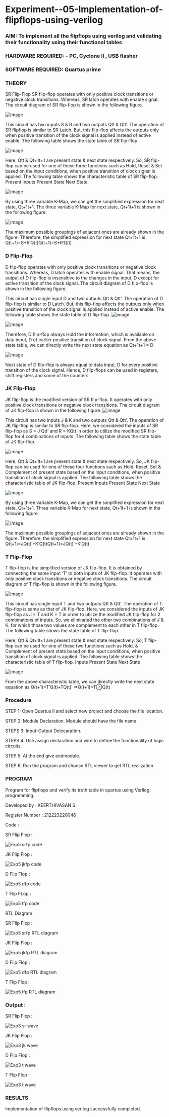 # Experiment--05-Implementation-of-flipflops-using-verilog
### AIM: To implement all the flipflops using verilog and validating their functionality using their functional tables
### HARDWARE REQUIRED:  – PC, Cyclone II , USB flasher
### SOFTWARE REQUIRED:   Quartus prime
### THEORY 
SR Flip-Flop
SR flip-flop operates with only positive clock transitions or negative clock transitions. Whereas, SR latch operates with enable signal. The circuit diagram of SR flip-flop is shown in the following figure.

![image](https://user-images.githubusercontent.com/36288975/167910294-bb550548-b1dc-4cba-9044-31d9037d476b.png)

 
This circuit has two inputs S & R and two outputs Qtt & Qtt’. The operation of SR flipflop is similar to SR Latch. But, this flip-flop affects the outputs only when positive transition of the clock signal is applied instead of active enable.
The following table shows the state table of SR flip-flop.


![image](https://user-images.githubusercontent.com/36288975/167910648-ced88e69-869c-42e2-9718-a285a3902446.png)


Here, Qtt & Qt+1t+1 are present state & next state respectively. So, SR flip-flop can be used for one of these three functions such as Hold, Reset & Set based on the input conditions, when positive transition of clock signal is applied. The following table shows the characteristic table of SR flip-flop.
Present Inputs	Present State	Next State


![image](https://user-images.githubusercontent.com/36288975/167908180-5fc9d589-1cb5-41f5-b2c8-927e04f5f387.png)

By using three variable K-Map, we can get the simplified expression for next state, Qt+1t+1. The three variable K-Map for next state, Qt+1t+1 is shown in the following figure.

![image](https://user-images.githubusercontent.com/36288975/167908214-25b30a54-db20-4bcb-9385-5f93a1982a09.png)

 
The maximum possible groupings of adjacent ones are already shown in the figure. Therefore, the simplified expression for next state Qt+1t+1 is
Q(t+1)=S+R′Q(t)Q(t+1)=S+R′Q(t)


### D Flip-Flop
D flip-flop operates with only positive clock transitions or negative clock transitions. Whereas, D latch operates with enable signal. That means, the output of D flip-flop is insensitive to the changes in the input, D except for active transition of the clock signal. The circuit diagram of D flip-flop is shown in the following figure.
 
This circuit has single input D and two outputs Qtt & Qtt’. The operation of D flip-flop is similar to D Latch. But, this flip-flop affects the outputs only when positive transition of the clock signal is applied instead of active enable.
The following table shows the state table of D flip-flop.
![image](https://user-images.githubusercontent.com/36288975/167908342-e03f0cbb-5958-43bb-b74a-5e3ec2341675.png)

![image](https://user-images.githubusercontent.com/36288975/167910325-aeef0739-0a54-40e2-bebd-6f5fa0cad10e.png)



Therefore, D flip-flop always Hold the information, which is available on data input, D of earlier positive transition of clock signal. From the above state table, we can directly write the next state equation as
Qt+1t+1 = D



![image](https://user-images.githubusercontent.com/36288975/167908850-d39d07ba-7f9d-490a-b9f2-274e189fd047.png)

Next state of D flip-flop is always equal to data input, D for every positive transition of the clock signal. Hence, D flip-flops can be used in registers, shift registers and some of the counters.


### JK Flip-Flop
JK flip-flop is the modified version of SR flip-flop. It operates with only positive clock transitions or negative clock transitions. The circuit diagram of JK flip-flop is shown in the following figure.
![image](https://user-images.githubusercontent.com/36288975/167910378-d2d984a7-2815-4d17-8c41-ee4bdf59ec24.png) 

 
This circuit has two inputs J & K and two outputs Qtt & Qtt’. The operation of JK flip-flop is similar to SR flip-flop. Here, we considered the inputs of SR flip-flop as S = J Qtt’ and R = KQtt in order to utilize the modified SR flip-flop for 4 combinations of inputs.
The following table shows the state table of JK flip-flop.


![image](https://user-images.githubusercontent.com/36288975/167908575-59c35afb-50d3-46a2-888c-47478a3179d5.png)

Here, Qtt & Qt+1t+1 are present state & next state respectively. So, JK flip-flop can be used for one of these four functions such as Hold, Reset, Set & Complement of present state based on the input conditions, when positive transition of clock signal is applied. The following table shows the characteristic table of JK flip-flop.
Present Inputs	Present State	Next State

![image](https://user-images.githubusercontent.com/36288975/167908664-c854ffe9-0bd3-44c2-bfa6-e53928181c69.png)


By using three variable K-Map, we can get the simplified expression for next state, Qt+1t+1. Three variable K-Map for next state, Qt+1t+1 is shown in the following figure.
 
 
 ![image](https://user-images.githubusercontent.com/36288975/167908688-fa93c3e9-8323-4864-947d-c11d163d5a90.png)

The maximum possible groupings of adjacent ones are already shown in the figure. Therefore, the simplified expression for next state Qt+1t+1 is
Q(t+1)=JQ(t)′+K′Q(t)Q(t+1)=JQ(t)′+K′Q(t)



### T Flip-Flop
T flip-flop is the simplified version of JK flip-flop. It is obtained by connecting the same input ‘T’ to both inputs of JK flip-flop. It operates with only positive clock transitions or negative clock transitions. The circuit diagram of T flip-flop is shown in the following figure.

![image](https://user-images.githubusercontent.com/36288975/167911534-5f3c445d-bc68-46e2-9a9c-7efce5febc60.png)



This circuit has single input T and two outputs Qtt & Qtt’. The operation of T flip-flop is same as that of JK flip-flop. Here, we considered the inputs of JK flip-flop as J = T and K = T in order to utilize the modified JK flip-flop for 2 combinations of inputs. So, we eliminated the other two combinations of J & K, for which those two values are complement to each other in T flip-flop.
The following table shows the state table of T flip-flop.



Here, Qtt & Qt+1t+1 are present state & next state respectively. So, T flip-flop can be used for one of these two functions such as Hold, & Complement of present state based on the input conditions, when positive transition of clock signal is applied. The following table shows the characteristic table of T flip-flop.
Inputs	Present State	Next State


![image](https://user-images.githubusercontent.com/36288975/167909015-53aa9450-3f28-4202-887a-79d88228f8a0.png)

From the above characteristic table, we can directly write the next state equation as
Q(t+1)=T′Q(t)+TQ(t)′
⇒Q(t+1)=T⊕Q(t)

### Procedure

STEP 1: Open Quartus II and select new project and choose the file location.

STEP 2: Module Declaration. Module should have the file name.

STEPS 3: Input-Output Delecaration.

STEPS 4: Use assign declaration and wire to define the functionality of logic circuits.

STEP 5: At the end give endmodule.

STEP 6: Run the program and choose RTL viewer to get RTL realization

### PROGRAM 

Program for flipflops  and verify its truth table in quartus using Verilog programming.

Developed by : KEERTHIVASAN S 

Register Number : 212223220046  

Code :

SR Flip Flop :

![Exp5 srfp code](https://github.com/ikeerthivasanswaminathan/Experiment--05-Implementation-of-flipflops-using-verilog/assets/148937372/9710b55d-3222-467e-9bce-74555d971488)

JK Flip Flop :

![Exp5 jkfp code](https://github.com/ikeerthivasanswaminathan/Experiment--05-Implementation-of-flipflops-using-verilog/assets/148937372/cbbb6ede-d157-4dfa-8fbc-3d397bb3b69f)

D Flip Flop :

![Exp5 dfp code](https://github.com/ikeerthivasanswaminathan/Experiment--05-Implementation-of-flipflops-using-verilog/assets/148937372/97ccf493-0528-476c-82c1-527a9eda11a0)

T Flip FLop :

![Exp5 tfp code](https://github.com/ikeerthivasanswaminathan/Experiment--05-Implementation-of-flipflops-using-verilog/assets/148937372/5074b711-a381-4b1e-9caa-8cbfc6f988dd)

RTL Diagram :

SR Flip Flop : 

![Exp5 srfp RTL diagram](https://github.com/ikeerthivasanswaminathan/Experiment--05-Implementation-of-flipflops-using-verilog/assets/148937372/9825bd28-f58e-496b-ae85-3b6def2ad3ae)

JK Flip Flop :

![Exp5 jkfp RTL diagram](https://github.com/ikeerthivasanswaminathan/Experiment--05-Implementation-of-flipflops-using-verilog/assets/148937372/cdf7318b-24c1-468c-9ccc-9c0f1a7ed34a)

D Flip Flop :

![Exp5 dfp RTL diagram](https://github.com/ikeerthivasanswaminathan/Experiment--05-Implementation-of-flipflops-using-verilog/assets/148937372/adf4d876-0aaa-4d92-b21e-8e37b7b4c71f)

T Flip Flop :

![Exp5 tfp RTL diagram](https://github.com/ikeerthivasanswaminathan/Experiment--05-Implementation-of-flipflops-using-verilog/assets/148937372/71bf1c63-18d8-474d-af18-fc2705bc3999)

### Output :

SR Flip Flop :

![Exp3 sr wave](https://github.com/ikeerthivasanswaminathan/Experiment--05-Implementation-of-flipflops-using-verilog/assets/148937372/7880587a-47a3-4327-b83f-7df6b23fb3fa)

JK Flip Flop :

![Exp3 jk wave](https://github.com/ikeerthivasanswaminathan/Experiment--05-Implementation-of-flipflops-using-verilog/assets/148937372/f90aebac-b976-4b01-84dc-88b0d98f2684)

D Flip Flop : 

![Exp3 t wave](https://github.com/ikeerthivasanswaminathan/Experiment--05-Implementation-of-flipflops-using-verilog/assets/148937372/2f40c70b-148d-4d36-aef7-2117a594537f)

T Flip Flop :

![Exp3 t wave](https://github.com/ikeerthivasanswaminathan/Experiment--05-Implementation-of-flipflops-using-verilog/assets/148937372/147dbba3-b0fb-4927-9121-d57950865683)

### RESULTS
Implementation of flipflops using verilog successfully completed.
